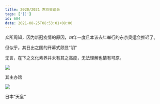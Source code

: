 ```yaml
---
title: 2020/2021 东京奥运会
tags: ['[]']
id: 604
date: 2021-08-25T08:53:01+08:00
---
```



众所周知，因为新冠疫情的原因，四年一度且本该去年举行的东京奥运会推迟了。

但似乎，其日出之国的开幕式颇显“阴”

无言，在下之文化素养并未有其之高度，无法理解也情有可原。

![](http://blog.andyccr.com/wp-content/uploads/2021/08/7AB1FEED-A728-46A7-9BFE-9C8E691B5FDC-1024x576.png)

其主办馆

![](http://blog.andyccr.com/wp-content/uploads/2021/08/ED0A4217-2C6E-4F5D-BB9C-B7F7345DB460-1024x576.png)

日本“天皇”